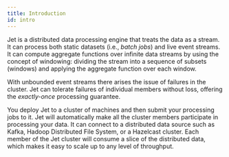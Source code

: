```yaml
---
title: Introduction
id: intro
---
```


Jet is a distributed data processing engine that treats the data as a
stream. It can process both static datasets (i.e., _batch jobs_) and
live event streams. It can compute aggregate functions over infinite
data streams by using the concept of windowing: dividing the stream into
a sequence of subsets (windows) and applying the aggregate function over
each window.

With unbounded event streams there arises the issue of failures in the
cluster. Jet can tolerate failures of individual
members without loss, offering the _exactly-once_ processing guarantee.

You deploy Jet to a cluster of machines and then submit your processing
jobs to it. Jet will automatically make all the cluster members
participate in processing your data. It can connect to a distributed
data source such as Kafka, Hadoop Distributed File System, or a Hazelcast
cluster. Each member of the Jet cluster will consume a slice of the
distributed data, which makes it easy to scale up to any level of throughput.